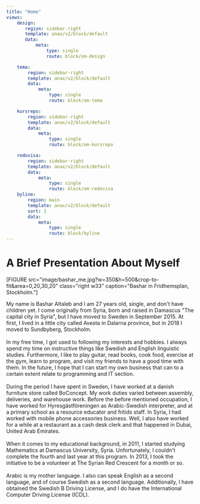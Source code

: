 ```yaml
---
title: "Home"
views:
    design:
       region: sidebar-right
       template: anax/v2/block/default
       data:
           meta:
               type: single
               route: block/om-design

    tema:
        region: sidebar-right
        template: anax/v2/block/default
        data:
            meta:
                type: single
                route: block/om-tema

    kursrepo:
        region: sidebar-right
        template: anax/v2/block/default
        data:
            meta:
                type: single
                route: block/om-kursrepo

    redovisa:
        region: sidebar-right
        template: anax/v2/block/default
        data:
            meta:
                type: single
                route: block/om-redovisa
    byline:
        region: main
        template: anax/v2/block/default
        sort: 2
        data:
            meta:
                type: single
                route: block/byline
---
```





<!-- A Brief Presentation About Myself
========================= -->

<div class="main-container">
  <div class="first-container share">
    <h1><span id="one">A</span> Brief Presentation About Myself
  </div>
  <!-- <div class="second-container share">
    <h1><span>W</span><span>e</span> <span>M</span><span>o</span><span>v</span><span>e</span></h1>
  </div> -->
</div>


<!-- Detta innehåll är skrivet i markdown och du hittar innehållet i filen `content/index.md`. -->

[FIGURE src="image/bashar_me.jpg?w=350&h=500&crop-to-fit&area=0,20,30,20" class="right w33" caption="Bashar in Fridhemsplan, Stockholm."]
<!-- [FIGURE src="image/3.jpg?w=100&h=100&crop-to-fit" href="http://www.student.bth.se/~baaa19/dbwebb-kurser/design/me/redovisa/htdocs/blogg" class="figure1 right w33"] -->


My name is Bashar Altaleb and I am 27 years old, single, and don't have children yet. I come originally from Syria, born and raised in Damascus "The capital city in Syria", but I have moved to Sweden in September 2015. At first, I lived in a little city called Avesta in Dalarna province, but in 2018 I moved to Sundbyberg, Stockholm.</br>
</br>
In my free time, I got used to following my interests and hobbies. I always spend my time on instructive things like Swedish and English linguistic studies. Furthermore, I like to play guitar, read books, cook food, exercise at the gym, learn to program, and visit my friends to have a good time with them. In the future, I hope that I can start my own business that can to a certain extent relate to programming and IT section.</br>
</br>
During the period I have spent in Sweden, I have worked at a danish furniture store called BoConcept. My work duties varied between assembly, deliveries, and warehouse work. Before the before mentioned occupation, I have worked for Hyresgästföreningen as Arabic-Swedish interpreter, and at a primary school as a resource educator and fritids staff. In Syria, I had worked with mobile phone accessories business. Well, I also have worked for a while at a restaurant as a cash desk clerk and that happened in Dubai, United Arab Emirates.</br>
</br>
When it comes to my educational background, in 2011, I started studying Mathematics at Damascus University, Syria. Unfortunately, I couldn't complete the fourth and last year at this program. In 2013, I took the initiative to be a volunteer at The Syrian Red Crescent for a month or so.</br>
</br>
Arabic is my mother language. I also can speak English as a second language, and of course Swedish as a second language. Additionally, I have obtained the Swedish B Driving License, and I do have the International Computer Driving License (ICDL).
